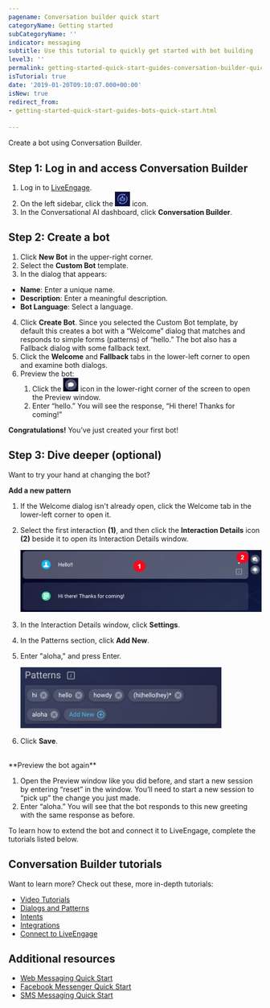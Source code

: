 ```yaml
---
pagename: Conversation builder quick start
categoryName: Getting started
subCategoryName: ''
indicator: messaging
subtitle: Use this tutorial to quickly get started with bot building
level3: ''
permalink: getting-started-quick-start-guides-conversation-builder-quick-start.html
isTutorial: true
date: '2019-01-20T09:10:07.000+00:00'
isNew: true
redirect_from:
- getting-started-quick-start-guides-bots-quick-start.html

---
```

Create a bot using Conversation Builder.

## Step 1: Log in and access Conversation Builder

1. Log in to [LiveEngage](https://authentication.liveperson.net/).
2. On the left sidebar, click the <img style="width:30px" src="img/icon_cb.png"> icon.
3. In the Conversational AI dashboard, click **Conversation Builder**.

## Step 2: Create a bot

1. Click **New Bot** in the upper-right corner.
2. Select the **Custom Bot** template.
3. In the dialog that appears:
  - **Name**: Enter a unique name.
  - **Description**: Enter a meaningful description.
  - **Bot Language**: Select a language.
4. Click **Create Bot**. Since you selected the Custom Bot template, by default this creates a bot with a “Welcome” dialog that matches and responds to simple forms (patterns) of “hello.” The bot also has a Fallback dialog with some fallback text.
5. Click the **Welcome** and **Fallback** tabs in the lower-left corner to open and examine both dialogs.
6. Preview the bot:
    1. Click the <img style="width:30px" src="img/icon_preview.png"> icon in the lower-right corner of the screen to open the Preview window.
    2. Enter “hello.” You will see the response, “Hi there! Thanks for coming!”

**Congratulations!** You’ve just created your first bot!

## Step 3: Dive deeper (optional)

Want to try your hand at changing the bot?

**Add a new pattern**
1. If the Welcome dialog isn't already open, click the Welcome tab in the lower-left corner to open it.
2. Select the first interaction **(1)**, and then click the **Interaction Details** icon **(2)** beside it to open its Interaction Details window.

    <img style="width:600px" src="img/cb_window1.png">

3. In the Interaction Details window, click **Settings**.
4. In the Patterns section, click **Add New**.    
5. Enter "aloha," and press Enter.

     <img style="width:400px" src="img/cb_window2.png">

6. Click **Save**.
 
<br>
**Preview the bot again**

1. Open the Preview window like you did before, and start a new session by entering “reset” in the window. You’ll need to start a new session to “pick up” the change you just made.
2. Enter “aloha.” You will see that the bot responds to this new greeting with the same response as before.

To learn how to extend the bot and connect it to LiveEngage, complete the tutorials listed below.

## Conversation Builder tutorials

Want to learn more? Check out these, more in-depth tutorials:

* [Video Tutorials](https://developers.liveperson.com/conversation-builder-getting-started-0-video-tutorials.html)
* [Dialogs and Patterns](https://developers.liveperson.com/conversation-builder-getting-started-1-dialogs-and-patterns.html)
* [Intents](https://developers.liveperson.com/conversation-builder-getting-started-2-intents.html)
* [Integrations](https://developers.liveperson.com/conversation-builder-getting-started-3-integrations.html)
* [Connect to LiveEngage](https://developers.liveperson.com/conversation-builder-getting-started-4-connect-to-liveengage.html)

## Additional resources

* [Web Messaging Quick Start](https://knowledge.liveperson.com/getting-started-quick-start-guides-messaging-quick-start.html)
* [Facebook Messenger Quick Start](https://knowledge.liveperson.com/getting-started-quick-start-guides-facebook-messenger-quick-start.html)
* [SMS Messaging Quick Start](https://knowledge.liveperson.com/getting-started-quick-start-guides-twilio-sms-quick-start.html)